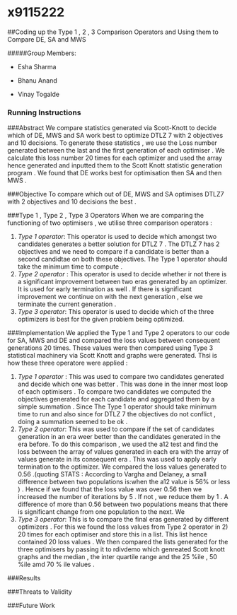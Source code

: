 # x9115222
##Coding up the Type 1 , 2 , 3 Comparison Operators and Using them to Compare DE, SA and MWS 

#####Group Members:

- Esha Sharma 

- Bhanu Anand

- Vinay Togalde

### Running Instructions 

###Abstract
We compare statistics generated via Scott-Knott to decide which of DE, MWS and SA work best to optimize DTLZ 7 with 2 objectives 
and 10 decisions. To generate these statistics , we use the Loss number generated between the last and the first generation of 
each optimiser . We calculate this loss number 20 times for each optimizer and used the array hence generated and inputted them 
to the Scott Knott statistic generation program . We found that DE works best for optimisation then SA and then MWS .

###Objective
To compare which out of DE, MWS and SA optimises DTLZ7 with 2 objectives and 10 decisions the best . 

###Type 1 , Type 2 , Type 3 Operators
When we are comparing the functioning of two optimisers , we utilise three comparison operators : 
1.  *Type 1 operator*: This operator is used to decide which amongst two candidates generates a better solution for DTLZ 7 . The 
DTLZ 7 has 2 objectives and we need to compare if a candidate is better than a second candidtae on both these objectives. The 
Type 1 operator should take the minimum time to compute . 
2. *Type 2 operator* : This operator is used to decide whether ir not there is a significant improvement between two eras generated
by an optimizer. It is used for early termination as well . If there is significant improvement we continue on with the next generation
, else we terminate the current generation . 
3. *Type 3 operator*: This operator is used to decide which of the three optimizers is best for the given problem being optimized. 

###Implementation 
We applied the Type 1 and Type 2 operators to our code for SA, MWS and DE and compared the loss values between consequent generations
20 times. These values were then compared using Type 3 statistical machinery via Scott Knott and graphs were generated. Thsi is how 
these three operatore were applied : 
1.  *Type 1 operator* : This was used to compare two candidates generated and decide which one was better . This was done in the inner
most loop of each optimisers . To compare two candidates we computed the objectives generated for each candidate and aggregated them 
by a simple summation . Since The Type 1 operator should take minimum time to run and also since for DTLZ 7 the objectives do not
conflict , doing a summation seemed to be ok .
2. *Type 2 operator*: This was used to compare if the set of candidates generation in an era weer better than the candidates generated
in the era before. To do this comparison , we used the a12 test and find the loss between the array of values generated in each era 
with the array of values generate in its consequent era . This was used to apply early termination to the optimizer. We compared the
loss values generated to 0.56 .(quoting STATS :  According to Vargha and Delaney, a small difference between two populations is:when
the a12 value is 56% or less ) . Hence if we found that the loss value was over 0.56 then we increased the number of iterations by 5 .
If not , we reduce them by 1 . A difference of more than 0.56 between two populations means that there is significant change from one 
population to the next. We  
3. *Type 3 operator*: This is to compare the final eras generated by different optimizers . For this we found the loss values from Type
2 operator in 2) 20 times for each optimiser and store this in a list. This list hence contained 20 loss values . We then compared 
the lists generated for the three optimisers by passing it to rdivdemo which genreated Scott knott graphs and the median , the inter 
quartile range and the 25 %ile , 50 %ile amd 70 % ile values . 

###Results
 


###Threats to Validity 

###Future Work 


